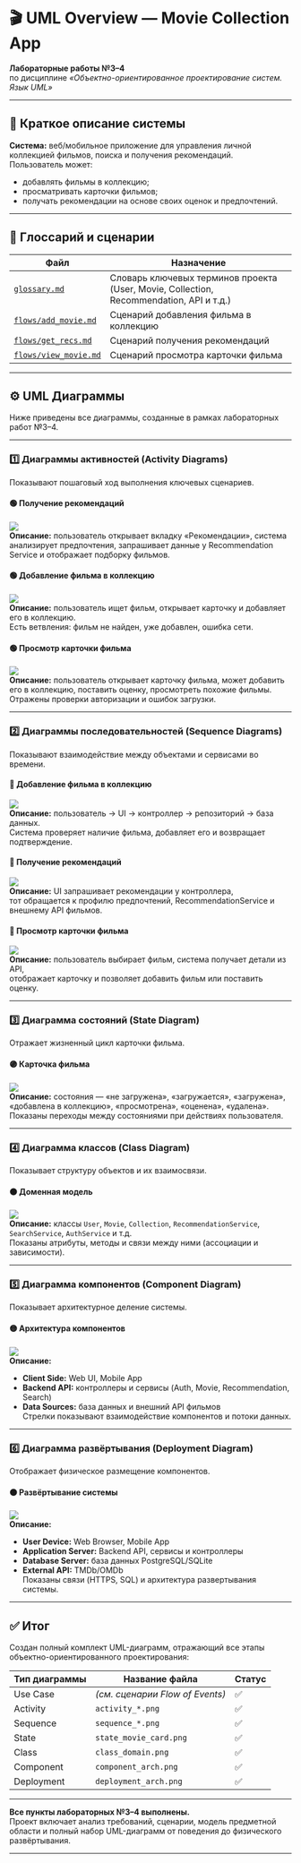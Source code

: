 # 🎬 UML Overview — Movie Collection App

**Лабораторные работы №3–4**  
по дисциплине *«Объектно-ориентированное проектирование систем. Язык UML»*  

---

## 📖 Краткое описание системы

**Система:** веб/мобильное приложение для управления личной коллекцией фильмов, поиска и получения рекомендаций.  
Пользователь может:
- добавлять фильмы в коллекцию;
- просматривать карточки фильмов;
- получать рекомендации на основе своих оценок и предпочтений.

---

## 📘 Глоссарий и сценарии

| Файл | Назначение |
|------|-------------|
| [`glossary.md`](glossary.md) | Словарь ключевых терминов проекта (User, Movie, Collection, Recommendation, API и т.д.) |
| [`flows/add_movie.md`](flows/add_movie.md) | Сценарий добавления фильма в коллекцию |
| [`flows/get_recs.md`](flows/get_recs.md) | Сценарий получения рекомендаций |
| [`flows/view_movie.md`](flows/view_movie.md) | Сценарий просмотра карточки фильма |

---

## ⚙️ UML Диаграммы

Ниже приведены все диаграммы, созданные в рамках лабораторных работ №3–4.

---

### 1️⃣ **Диаграммы активностей (Activity Diagrams)**
Показывают пошаговый ход выполнения ключевых сценариев.

#### 🟢 Получение рекомендаций  
![](images/activity_get_recs.png)  
**Описание:** пользователь открывает вкладку «Рекомендации», система анализирует предпочтения, запрашивает данные у Recommendation Service и отображает подборку фильмов.

#### 🟢 Добавление фильма в коллекцию  
![](images/activity_add_movie.png)  
**Описание:** пользователь ищет фильм, открывает карточку и добавляет его в коллекцию.  
Есть ветвления: фильм не найден, уже добавлен, ошибка сети.

#### 🟢 Просмотр карточки фильма  
![](images/activity_view_movie.png)  
**Описание:** пользователь открывает карточку фильма, может добавить его в коллекцию, поставить оценку, просмотреть похожие фильмы.  
Отражены проверки авторизации и ошибок загрузки.

---

### 2️⃣ **Диаграммы последовательностей (Sequence Diagrams)**
Показывают взаимодействие между объектами и сервисами во времени.

#### 🔵 Добавление фильма в коллекцию  
![](images/sequence_add_movie.png)  
**Описание:** пользователь → UI → контроллер → репозиторий → база данных.  
Система проверяет наличие фильма, добавляет его и возвращает подтверждение.

#### 🔵 Получение рекомендаций  
![](images/sequence_get_recs.png)  
**Описание:** UI запрашивает рекомендации у контроллера,  
тот обращается к профилю предпочтений, RecommendationService и внешнему API фильмов.

#### 🔵 Просмотр карточки фильма  
![](images/sequence_view_movie.png)  
**Описание:** пользователь выбирает фильм, система получает детали из API,  
отображает карточку и позволяет добавить фильм или поставить оценку.

---

### 3️⃣ **Диаграмма состояний (State Diagram)**
Отражает жизненный цикл карточки фильма.

#### 🟣 Карточка фильма  
![](images/state_movie_card.png)  
**Описание:** состояния — «не загружена», «загружается», «загружена»,  
«добавлена в коллекцию», «просмотрена», «оценена», «удалена».  
Показаны переходы между состояниями при действиях пользователя.

---

### 4️⃣ **Диаграмма классов (Class Diagram)**
Показывает структуру объектов и их взаимосвязи.

#### 🟠 Доменная модель  
![](images/class_domain.png)  
**Описание:** классы `User`, `Movie`, `Collection`, `RecommendationService`, `SearchService`, `AuthService` и т.д.  
Показаны атрибуты, методы и связи между ними (ассоциации и зависимости).

---

### 5️⃣ **Диаграмма компонентов (Component Diagram)**
Показывает архитектурное деление системы.

#### 🟡 Архитектура компонентов  
![](images/component_arch.png)  
**Описание:**  
- **Client Side:** Web UI, Mobile App  
- **Backend API:** контроллеры и сервисы (Auth, Movie, Recommendation, Search)  
- **Data Sources:** база данных и внешний API фильмов  
Стрелки показывают взаимодействие компонентов и потоки данных.

---

### 6️⃣ **Диаграмма развёртывания (Deployment Diagram)**
Отображает физическое размещение компонентов.

#### ⚫ Развёртывание системы  
![](images/deployment_arch.png)  
**Описание:**  
- **User Device:** Web Browser, Mobile App  
- **Application Server:** Backend API, сервисы и контроллеры  
- **Database Server:** база данных PostgreSQL/SQLite  
- **External API:** TMDb/OMDb  
Показаны связи (HTTPS, SQL) и архитектура развертывания системы.

---

## ✅ Итог

Создан полный комплект UML-диаграмм, отражающий все этапы объектно-ориентированного проектирования:

| Тип диаграммы | Название файла | Статус |
|----------------|----------------|--------|
| Use Case | *(см. сценарии Flow of Events)* | ✅ |
| Activity | `activity_*.png` | ✅ |
| Sequence | `sequence_*.png` | ✅ |
| State | `state_movie_card.png` | ✅ |
| Class | `class_domain.png` | ✅ |
| Component | `component_arch.png` | ✅ |
| Deployment | `deployment_arch.png` | ✅ |

---

**Все пункты лабораторных №3–4 выполнены.**  
Проект включает анализ требований, сценарии, модель предметной области и полный набор UML-диаграмм от поведения до физического развёртывания.

---
